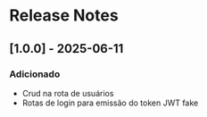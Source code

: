 # Release Notes

## [1.0.0] - 2025-06-11

### Adicionado

- Crud na rota de usuários
- Rotas de login para emissão do token JWT fake
